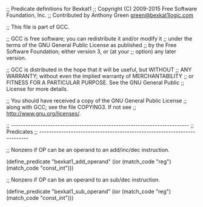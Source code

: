 ;; Predicate definitions for Bexkat1
;; Copyright (C) 2009-2015 Free Software Foundation, Inc.
;; Contributed by Anthony Green <green@bexkat1logic.com>

;; This file is part of GCC.

;; GCC is free software; you can redistribute it and/or modify it
;; under the terms of the GNU General Public License as published
;; by the Free Software Foundation; either version 3, or (at your
;; option) any later version.

;; GCC is distributed in the hope that it will be useful, but WITHOUT
;; ANY WARRANTY; without even the implied warranty of MERCHANTABILITY
;; or FITNESS FOR A PARTICULAR PURPOSE.  See the GNU General Public
;; License for more details.

;; You should have received a copy of the GNU General Public License
;; along with GCC; see the file COPYING3.  If not see
;; <http://www.gnu.org/licenses/>.

;; -------------------------------------------------------------------------
;; Predicates
;; -------------------------------------------------------------------------

;; Nonzero if OP can be an operand to an add/inc/dec instruction.

(define_predicate "bexkat1_add_operand"
  (ior (match_code "reg") (match_code "const_int")))

;; Nonzero if OP can be an operand to an sub/dec instruction.

(define_predicate "bexkat1_sub_operand"
  (ior (match_code "reg") (match_code "const_int")))
